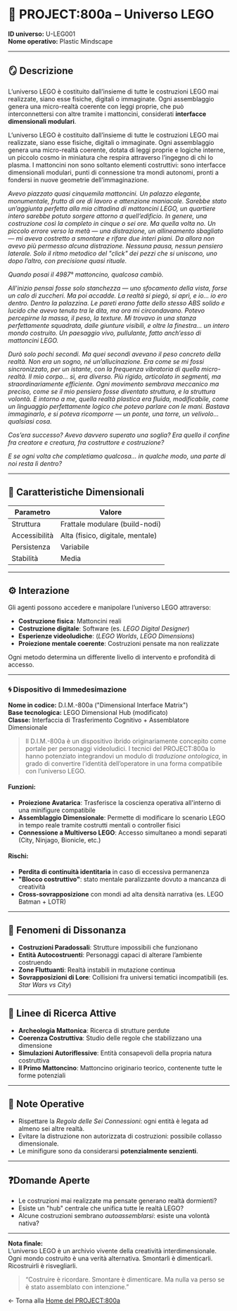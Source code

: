 # 🌌 PROJECT:800a – Universo LEGO  
**ID universo:** U-LEG001  
**Nome operativo:** Plastic Mindscape  

---

## 🪞 Descrizione  
L’universo LEGO è costituito dall’insieme di tutte le costruzioni LEGO mai realizzate, siano esse fisiche, digitali o immaginate. Ogni assemblaggio genera una micro-realtà coerente con leggi proprie, che può interconnettersi con altre tramite i mattoncini, considerati **interfacce dimensionali modulari**.

L’universo LEGO è costituito dall’insieme di tutte le costruzioni LEGO mai realizzate, siano esse fisiche, digitali o immaginate. Ogni assemblaggio genera una micro-realtà coerente, dotata di leggi proprie e logiche interne, un piccolo cosmo in miniatura che respira attraverso l’ingegno di chi lo plasma. I mattoncini non sono soltanto elementi costruttivi: sono interfacce dimensionali modulari, punti di connessione tra mondi autonomi, pronti a fondersi in nuove geometrie dell’immaginazione.

_Avevo piazzato quasi cinquemila mattoncini. Un palazzo elegante, monumentale, frutto di ore di lavoro e attenzione maniacale. Sarebbe stato un’aggiunta perfetta alla mia cittadina di mattoncini LEGO, un quartiere intero sarebbe potuto sorgere attorno a quell’edificio. In genere, una costruzione così la completo in cinque o sei ore. Ma quella volta no. Un piccolo errore verso la metà — una distrazione, un allineamento sbagliato — mi aveva costretto a smontare e rifare due interi piani. Da allora non avevo più permesso alcuna distrazione. Nessuna pausa, nessun pensiero laterale. Solo il ritmo metodico del "click" dei pezzi che si uniscono, uno dopo l’altro, con precisione quasi rituale._

_Quando posai il 4987° mattoncino, qualcosa cambiò._

_All’inizio pensai fosse solo stanchezza — uno sfocamento della vista, forse un calo di zuccheri. Ma poi accadde. La realtà si piegò, si aprì, e io... io ero dentro. Dentro la palazzina. Le pareti erano fatte dello stesso ABS solido e lucido che avevo tenuto tra le dita, ma ora mi circondavano. Potevo percepirne la massa, il peso, la texture. Mi trovavo in una stanza perfettamente squadrata, dalle giunture visibili, e oltre la finestra… un intero mondo costruito. Un paesaggio vivo, pullulante, fatto anch’esso di mattoncini LEGO._

_Durò solo pochi secondi. Ma quei secondi avevano il peso concreto della realtà. Non era un sogno, né un’allucinazione. Era come se mi fossi sincronizzato, per un istante, con la frequenza vibratoria di quella micro-realtà. Il mio corpo... sì, era diverso. Più rigido, articolato in segmenti, ma straordinariamente efficiente. Ogni movimento sembrava meccanico ma preciso, come se il mio pensiero fosse diventato struttura, e la struttura volontà. E intorno a me, quella realtà plastica era fluida, modificabile, come un linguaggio perfettamente logico che potevo parlare con le mani. Bastava immaginarlo, e si poteva ricomporre — un ponte, una torre, un velivolo... qualsiasi cosa._

_Cos’era successo? Avevo davvero superato una soglia? Era quello il confine fra creatore e creatura, fra costruttore e costruzione?_

_E se ogni volta che completiamo qualcosa... in qualche modo, una parte di noi resta lì dentro?_


---

## 🧭 Caratteristiche Dimensionali

| Parametro       | Valore                       |
|----------------|------------------------------|
| Struttura       | Frattale modulare (build-nodi) |
| Accessibilità   | Alta (fisico, digitale, mentale) |
| Persistenza     | Variabile                    |
| Stabilità       | Media                        |

---

## ⚙️ Interazione

Gli agenti possono accedere e manipolare l’universo LEGO attraverso:
- **Costruzione fisica**: Mattoncini reali
- **Costruzione digitale**: Software (es. *LEGO Digital Designer*)
- **Esperienze videoludiche**: (*LEGO Worlds*, *LEGO Dimensions*)
- **Proiezione mentale coerente**: Costruzioni pensate ma non realizzate

Ogni metodo determina un differente livello di intervento e profondità di accesso.

---

### 🌀 Dispositivo di Immedesimazione  
**Nome in codice:** D.I.M.-800a ("Dimensional Interface Matrix")  
**Base tecnologica:** LEGO Dimensional Hub (modificato)  
**Classe:** Interfaccia di Trasferimento Cognitivo + Assemblatore Dimensionale  

> Il D.I.M.-800a è un dispositivo ibrido originariamente concepito come portale per personaggi videoludici. I tecnici del PROJECT:800a lo hanno potenziato integrandovi un modulo di *traduzione ontologica*, in grado di convertire l’identità dell’operatore in una forma compatibile con l’universo LEGO.

#### Funzioni:
- **Proiezione Avatarica**: Trasferisce la coscienza operativa all'interno di una minifigure compatibile
- **Assemblaggio Dimensionale**: Permette di modificare lo scenario LEGO in tempo reale tramite costrutti mentali o controller fisici
- **Connessione a Multiverso LEGO**: Accesso simultaneo a mondi separati (City, Ninjago, Bionicle, etc.)

#### Rischi:
- **Perdita di continuità identitaria** in caso di eccessiva permanenza
- **"Blocco costruttivo"**: stato mentale paralizzante dovuto a mancanza di creatività
- **Cross-sovrapposizione** con mondi ad alta densità narrativa (es. LEGO Batman + LOTR)

---

## 🧪 Fenomeni di Dissonanza

- **Costruzioni Paradossali**: Strutture impossibili che funzionano
- **Entità Autocostruenti**: Personaggi capaci di alterare l’ambiente costruendo
- **Zone Fluttuanti**: Realtà instabili in mutazione continua
- **Sovrapposizioni di Lore**: Collisioni fra universi tematici incompatibili (es. *Star Wars vs City*)

---

## 🔎 Linee di Ricerca Attive

- **Archeologia Mattonica**: Ricerca di strutture perdute
- **Coerenza Costruttiva**: Studio delle regole che stabilizzano una dimensione
- **Simulazioni Autoriflessive**: Entità consapevoli della propria natura costruttiva
- **Il Primo Mattoncino**: Mattoncino originario teorico, contenente tutte le forme potenziali

---

## 📎 Note Operative

- Rispettare la *Regola delle Sei Connessioni*: ogni entità è legata ad almeno sei altre realtà.
- Evitare la distruzione non autorizzata di costruzioni: possibile collasso dimensionale.
- Le minifigure sono da considerarsi **potenzialmente senzienti**.

---

## ❓Domande Aperte

- Le costruzioni mai realizzate ma pensate generano realtà dormienti?
- Esiste un "hub" centrale che unifica tutte le realtà LEGO?
- Alcune costruzioni sembrano *autoassemblarsi*: esiste una volontà nativa?

---

**Nota finale:**  
L’universo LEGO è un archivio vivente della creatività interdimensionale. Ogni mondo costruito è una verità alternativa. Smontarli è dimenticarli. Ricostruirli è risvegliarli.

> “Costruire è ricordare. Smontare è dimenticare. Ma nulla va perso se è stato assemblato con intenzione.”

← Torna alla [Home del PROJECT:800a](../README.md)
